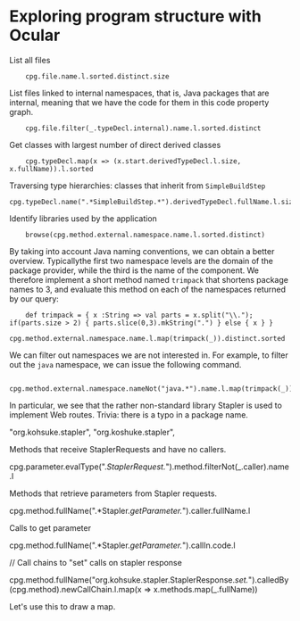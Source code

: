 # Exploring program structure with Ocular

List all files

```
	cpg.file.name.l.sorted.distinct.size
```

List files linked to internal namespaces, that is, Java packages that
are internal, meaning that we have the code for them in this code
property graph.

```
	cpg.file.filter(_.typeDecl.internal).name.l.sorted.distinct 
```

Get classes with largest number of direct derived classes

```
	cpg.typeDecl.map(x => (x.start.derivedTypeDecl.l.size, x.fullName)).l.sorted 
```

Traversing type hierarchies: classes that inherit from `SimpleBuildStep`

```
cpg.typeDecl.name(".*SimpleBuildStep.*").derivedTypeDecl.fullName.l.size
```

Identify libraries used by the application

```
	browse(cpg.method.external.namespace.name.l.sorted.distinct)
```

By taking into account Java naming conventions, we can obtain a better
overview. Typicallythe first two namespace levels are the domain of
the package provider, while the third is the name of the component. We
therefore implement a short method named `trimpack` that shortens
package names to 3, and evaluate this method on each of the namespaces
returned by our query:

```
	def trimpack = { x :String => val parts = x.split("\\."); if(parts.size > 2) { parts.slice(0,3).mkString(".") } else { x } }
	cpg.method.external.namespace.name.l.map(trimpack(_)).distinct.sorted
```


We can filter out namespaces we are not interested in. For example, to
filter out the `java` namespace, we can issue the following command.

```
	cpg.method.external.namespace.nameNot("java.*").name.l.map(trimpack(_)).distinct.sorted
```

In particular, we see that the rather non-standard library Stapler is
used to implement Web routes. Trivia: there is a typo in a package
name.

"org.kohsuke.stapler",
"org.koshuke.stapler",

Methods that receive StaplerRequests and have no callers.

cpg.parameter.evalType(".*StaplerRequest.*").method.filterNot(_.caller).name.l

Methods that retrieve parameters from Stapler requests.

cpg.method.fullName(".*Stapler.*getParameter.*").caller.fullName.l

Calls to get parameter

cpg.method.fullName(".*Stapler.*getParameter.*").callIn.code.l

// Call chains to "set" calls on stapler response

cpg.method.fullName("org.kohsuke.stapler.StaplerResponse.*set.*").calledBy(cpg.method).newCallChain.l.map(x => x.methods.map(_.fullName))

Let's use this to draw a map.

